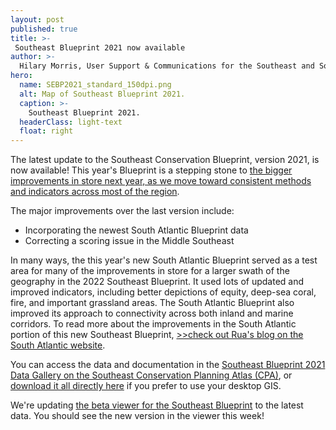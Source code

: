 ```yaml
---
layout: post
published: true
title: >-
 Southeast Blueprint 2021 now available
author: >-
  Hilary Morris, User Support & Communications for the Southeast and South Atlantic Blueprints
hero:
  name: SEBP2021_standard_150dpi.png
  alt: Map of Southeast Blueprint 2021.
  caption: >-
    Southeast Blueprint 2021.
  headerClass: light-text
  float: right
---
```

The latest update to the Southeast Conservation Blueprint, version 2021, is now available! This year's Blueprint is a stepping stone to [the bigger improvements in store next year, as we move toward consistent methods and indicators across most of the region](http://secassoutheast.org/2021/07/30/Progress-toward-a-more-consistent-Southeast-Blueprint-in-2022.html).

The major improvements over the last version include:

- Incorporating the newest South Atlantic Blueprint data
- Correcting a scoring issue in the Middle Southeast<!--more-->

In many ways, the this year's new South Atlantic Blueprint served as a test area for many of the improvements in store for a larger swath of the geography in the 2022 Southeast Blueprint. It used lots of updated and improved indicators, including better depictions of equity, deep-sea coral, fire, and important grassland areas. The South Atlantic Blueprint also improved its approach to connectivity across both inland and marine corridors. To read more about the improvements in the South Atlantic portion of this new Southeast Blueprint, [>>check out Rua's blog on the South Atlantic website](https://www.southatlanticlcc.org/2021/08/16/south-atlantic-blueprint-2021-is-now-available/).

You can access the data and documentation in the [Southeast Blueprint 2021 Data Gallery on the Southeast Conservation Planning Atlas (CPA)](https://seregion.databasin.org/galleries/38e203673ba84292a56a4a5810c26174/), or [download it all directly here](https://www.sciencebase.gov/catalog/file/get/619518e9d34eb622f6905387?name=SE_Blueprint2021_DataDownload.zip) if you prefer to use your desktop GIS. 

We're updating [the beta viewer for the Southeast Blueprint](https://blueprint.geoplatform.gov/southeast/) to the latest data. You should see the new version in the viewer this week!

